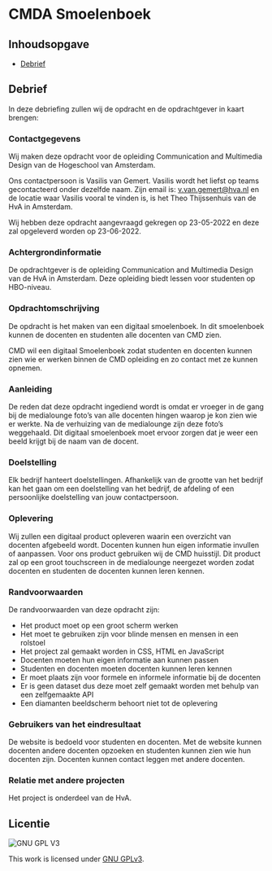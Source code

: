 # CMDA Smoelenboek

<!--![CMDA Smoelenboek](...)-->

## Inhoudsopgave
  * [Debrief](#Debrief)

## Debrief
In deze debriefing zullen wij de opdracht en de opdrachtgever in kaart brengen:

### Contactgegevens
Wij maken deze opdracht voor de opleiding Communication and Multimedia Design van de Hogeschool van Amsterdam.

Ons contactpersoon is Vasilis van Gemert. Vasilis wordt het liefst op teams gecontacteerd onder dezelfde naam. Zijn email is: v.van.gemert@hva.nl en de locatie waar Vasilis vooral te vinden is, is het Theo Thijssenhuis van de HvA in Amsterdam.

Wij hebben deze opdracht aangevraagd gekregen op 23-05-2022 en deze zal opgeleverd worden op 23-06-2022.

### Achtergrondinformatie
De opdrachtgever is de opleiding Communication and Multimedia Design van de HvA in Amsterdam. Deze opleiding biedt lessen voor studenten op HBO-niveau.

### Opdrachtomschrijving
De opdracht is het maken van een digitaal smoelenboek. In dit smoelenboek kunnen de docenten en studenten alle docenten van CMD zien. 

CMD wil een digitaal Smoelenboek zodat studenten en docenten kunnen zien wie er werken binnen de CMD opleiding en zo contact met ze kunnen opnemen. 

### Aanleiding
De reden dat deze opdracht ingediend wordt is omdat er vroeger in de gang bij de medialounge foto’s van alle docenten hingen waarop je kon zien wie er werkte. Na de verhuizing van de medialounge zijn deze foto’s weggehaald. Dit digitaal smoelenboek moet ervoor zorgen dat je weer een beeld krijgt bij de naam van de docent. 

### Doelstelling
Elk bedrijf hanteert doelstellingen. Afhankelijk van de grootte van het bedrijf kan het gaan om een doelstelling van het bedrijf, de afdeling of een persoonlijke doelstelling van jouw contactpersoon.

### Oplevering
Wij zullen een digitaal product opleveren waarin een overzicht van docenten afgebeeld wordt. Docenten kunnen hun eigen informatie invullen of aanpassen. Voor ons product gebruiken wij de CMD huisstijl. Dit product zal op een groot touchscreen in de medialounge neergezet worden zodat docenten en studenten de docenten kunnen leren kennen.

### Randvoorwaarden
De randvoorwaarden van deze opdracht zijn:

* Het product moet op een groot scherm werken
* Het moet te gebruiken zijn voor blinde mensen en mensen in een rolstoel
* Het project zal gemaakt worden in CSS, HTML en JavaScript
* Docenten moeten hun eigen informatie aan kunnen passen
* Studenten en docenten moeten docenten kunnen leren kennen
* Er moet plaats zijn voor formele en informele informatie bij de docenten
* Er is geen dataset dus deze moet zelf gemaakt worden met behulp van een zelfgemaakte API
* Een diamanten beeldscherm behoort niet tot de oplevering

### Gebruikers van het eindresultaat
De website is bedoeld voor studenten en docenten. Met de website kunnen docenten andere docenten opzoeken en studenten kunnen zien wie hun docenten zijn. Docenten kunnen contact leggen met andere docenten. 

### Relatie met andere projecten
Het project is onderdeel van de HvA. 



## Licentie

![GNU GPL V3](https://www.gnu.org/graphics/gplv3-127x51.png)

This work is licensed under [GNU GPLv3](./LICENSE).

